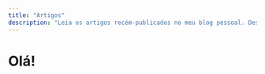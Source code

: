 ```yaml
---
title: "Artigos"
description: "Leia os artigos recém-publicados no meu blog pessoal. Descubra minhas opiniões, observações, comentários sobre música, tecnologia, internet e muito mais."
---
```


# Olá!